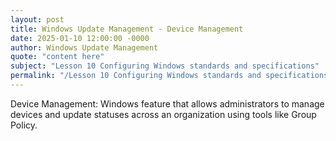 ```yaml
---
layout: post
title: Windows Update Management - Device Management
date: 2025-01-10 12:00:00 -0000
author: Windows Update Management
quote: "content here"
subject: "Lesson 10 Configuring Windows standards and specifications"
permalink: "/Lesson 10 Configuring Windows standards and specifications/Windows Update Management/Windows Update Management - Device Management"
---
```


Device Management: Windows feature that allows administrators to manage devices and update statuses across an organization using tools like Group Policy.
